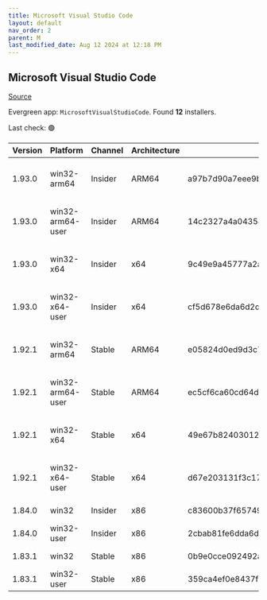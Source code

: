 ```yaml
---
title: Microsoft Visual Studio Code
layout: default
nav_order: 2
parent: M
last_modified_date: Aug 12 2024 at 12:18 PM
---
```


## Microsoft Visual Studio Code

[Source](https://code.visualstudio.com)

Evergreen app: `MicrosoftVisualStudioCode`. Found **12** installers.

Last check: 🟢

| Version | Platform         | Channel | Architecture | Sha256                                                           | URI                                                                                                                                                                                                                                                                                                            |
| ------- | ---------------- | ------- | ------------ | ---------------------------------------------------------------- | -------------------------------------------------------------------------------------------------------------------------------------------------------------------------------------------------------------------------------------------------------------------------------------------------------------- |
| 1.93.0  | win32-arm64      | Insider | ARM64        | a97b7d90a7eee9b2737434753e8551644ba793b8a067288807195a24f7a0cd05 | [https://vscode.download.prss.microsoft.com/dbazure/download/insider/b60fe002f59dbc364ba3af905cefd6575bfe717b/VSCodeSetup-arm64-1.93.0-insider.exe](https://vscode.download.prss.microsoft.com/dbazure/download/insider/b60fe002f59dbc364ba3af905cefd6575bfe717b/VSCodeSetup-arm64-1.93.0-insider.exe)         |
| 1.93.0  | win32-arm64-user | Insider | ARM64        | 14c2327a4a043540a5e7434996f3108f3506d01f64e59d1e20a17eacff8e37d9 | [https://vscode.download.prss.microsoft.com/dbazure/download/insider/b60fe002f59dbc364ba3af905cefd6575bfe717b/VSCodeUserSetup-arm64-1.93.0-insider.exe](https://vscode.download.prss.microsoft.com/dbazure/download/insider/b60fe002f59dbc364ba3af905cefd6575bfe717b/VSCodeUserSetup-arm64-1.93.0-insider.exe) |
| 1.93.0  | win32-x64        | Insider | x64          | 9c49e9a45777a2af0aa88430a1d6fc5cca222dea9e6117cb51ece8589907750a | [https://vscode.download.prss.microsoft.com/dbazure/download/insider/b60fe002f59dbc364ba3af905cefd6575bfe717b/VSCodeSetup-x64-1.93.0-insider.exe](https://vscode.download.prss.microsoft.com/dbazure/download/insider/b60fe002f59dbc364ba3af905cefd6575bfe717b/VSCodeSetup-x64-1.93.0-insider.exe)             |
| 1.93.0  | win32-x64-user   | Insider | x64          | cf5d678e6da6d2d2e92120d2c126769125f2a1041abf1e6261cbcca0c2ed1942 | [https://vscode.download.prss.microsoft.com/dbazure/download/insider/b60fe002f59dbc364ba3af905cefd6575bfe717b/VSCodeUserSetup-x64-1.93.0-insider.exe](https://vscode.download.prss.microsoft.com/dbazure/download/insider/b60fe002f59dbc364ba3af905cefd6575bfe717b/VSCodeUserSetup-x64-1.93.0-insider.exe)     |
| 1.92.1  | win32-arm64      | Stable  | ARM64        | e05824d0ed9d3c7727d5a0f3d734373775ed595c41a74f86f74e21d4e022fbd2 | [https://vscode.download.prss.microsoft.com/dbazure/download/stable/eaa41d57266683296de7d118f574d0c2652e1fc4/VSCodeSetup-arm64-1.92.1.exe](https://vscode.download.prss.microsoft.com/dbazure/download/stable/eaa41d57266683296de7d118f574d0c2652e1fc4/VSCodeSetup-arm64-1.92.1.exe)                           |
| 1.92.1  | win32-arm64-user | Stable  | ARM64        | ec5cf6ca60cd64d6c08cb949fe6067eb7181a1b9f89273137b9889e561e64a74 | [https://vscode.download.prss.microsoft.com/dbazure/download/stable/eaa41d57266683296de7d118f574d0c2652e1fc4/VSCodeUserSetup-arm64-1.92.1.exe](https://vscode.download.prss.microsoft.com/dbazure/download/stable/eaa41d57266683296de7d118f574d0c2652e1fc4/VSCodeUserSetup-arm64-1.92.1.exe)                   |
| 1.92.1  | win32-x64        | Stable  | x64          | 49e67b82403012a8368d6ff4eef4c250dc745c1dd87f166750d617d05f39d6b9 | [https://vscode.download.prss.microsoft.com/dbazure/download/stable/eaa41d57266683296de7d118f574d0c2652e1fc4/VSCodeSetup-x64-1.92.1.exe](https://vscode.download.prss.microsoft.com/dbazure/download/stable/eaa41d57266683296de7d118f574d0c2652e1fc4/VSCodeSetup-x64-1.92.1.exe)                               |
| 1.92.1  | win32-x64-user   | Stable  | x64          | d67e203131f3c1765cf35e657597fc11c70eda1d6ccd7f7712d0d6b9ec266622 | [https://vscode.download.prss.microsoft.com/dbazure/download/stable/eaa41d57266683296de7d118f574d0c2652e1fc4/VSCodeUserSetup-x64-1.92.1.exe](https://vscode.download.prss.microsoft.com/dbazure/download/stable/eaa41d57266683296de7d118f574d0c2652e1fc4/VSCodeUserSetup-x64-1.92.1.exe)                       |
| 1.84.0  | win32            | Insider | x86          | c83600b37f65749ea9e16496847bbfd967dece2472cee7d8011ae719e2633c18 | [https://az764295.vo.msecnd.net/insider/0c36b92c82064882a228487040187cfc13669c0f/VSCodeSetup-ia32-1.84.0-insider.exe](https://az764295.vo.msecnd.net/insider/0c36b92c82064882a228487040187cfc13669c0f/VSCodeSetup-ia32-1.84.0-insider.exe)                                                                     |
| 1.84.0  | win32-user       | Insider | x86          | 2cbab81fe6dda6dfb07751707107db95ba7afa0a6ada65a1df78a04eef0aadf5 | [https://az764295.vo.msecnd.net/insider/0c36b92c82064882a228487040187cfc13669c0f/VSCodeUserSetup-ia32-1.84.0-insider.exe](https://az764295.vo.msecnd.net/insider/0c36b92c82064882a228487040187cfc13669c0f/VSCodeUserSetup-ia32-1.84.0-insider.exe)                                                             |
| 1.83.1  | win32            | Stable  | x86          | 0b9e0cce092492a88cdaf12048e3630290944b051f3194c5ca3d6b7012f05e7f | [https://az764295.vo.msecnd.net/stable/a6606b6ca720bca780c2d3c9d4cc3966ff2eca12/VSCodeSetup-ia32-1.83.1.exe](https://az764295.vo.msecnd.net/stable/a6606b6ca720bca780c2d3c9d4cc3966ff2eca12/VSCodeSetup-ia32-1.83.1.exe)                                                                                       |
| 1.83.1  | win32-user       | Stable  | x86          | 359ca4ef0e8437f7e5183a97a9d79834463a3df88bb10c82c48cc2bd53b8a7e5 | [https://az764295.vo.msecnd.net/stable/a6606b6ca720bca780c2d3c9d4cc3966ff2eca12/VSCodeUserSetup-ia32-1.83.1.exe](https://az764295.vo.msecnd.net/stable/a6606b6ca720bca780c2d3c9d4cc3966ff2eca12/VSCodeUserSetup-ia32-1.83.1.exe)                                                                               |
